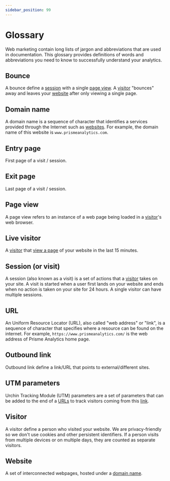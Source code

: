 ```yaml
---
sidebar_position: 99
---
```


# Glossary

Web marketing contain long lists of jargon and abbreviations that are used in
documentation. This glossary provides definitions of words and abbreviations you
need to know to successfully understand your analytics.

## Bounce

A bounce define a [session] with a single [page view]. A [visitor] "bounces"
away and leaves your [website] after only viewing a single page.

## Domain name

A domain name is a sequence of character that identifies a services provided
through the Internet such as [websites](#website). For example, the domain name
of this website is `www.prismeanalytics.com`.

## Entry page

First page of a visit / session.

## Exit page

Last page of a visit / session.

## Page view

A page view refers to an instance of a web page being loaded in a [visitor]'s
web browser.

## Live visitor

A [visitor] that [view a page](#page-view) of your website in the last 15
minutes.

## Session (or visit)

A session (also known as a visit) is a set of actions that a [visitor] takes on
your site. A visit is started when a user first lands on your website and ends
when no action is taken on your site for 24 hours. A single visitor can have
multiple sessions.

## URL

An Uniform Resource Locator (URL), also called "web address" or "link", is a
sequence of character that specifies where a resource can be found on the
internet. For example, `https://www.prismeanalytics.com/` is the web address of
Prisme Analytics home page.

## Outbound link

Outbound link define a link/URL that points to external/different sites.

## UTM parameters

Urchin Tracking Module (UTM) parameters are a set of parameters that can be
added to the end of a [URLs](#url) to track visitors coming from this
[link](#url).

## Visitor

A visitor define a person who visited your website. We are privacy-friendly so
we don't use cookies and other persistent identifiers. If a person visits from
multiple devices or on multiple days, they are counted as separate visitors.

## Website

A set of interconnected webpages, hosted under a [domain name](#domain-name).

[page view]: #page-view
[session]: #session
[visitor]: #visitor
[website]: #website
